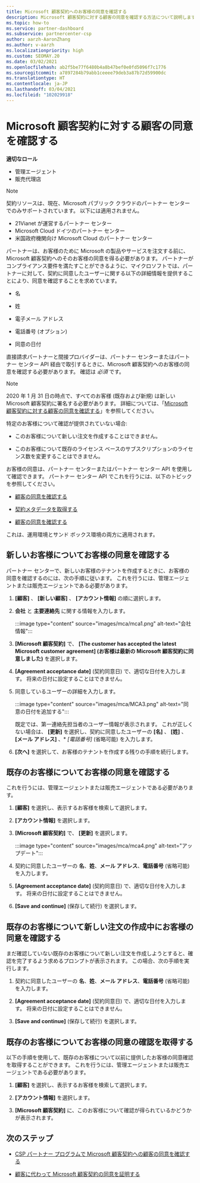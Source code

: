 ```yaml
---
title: Microsoft 顧客契約へのお客様の同意を確認する
description: Microsoft 顧客契約に対する顧客の同意を確認する方法について説明します。 これは、顧客のために Microsoft の製品やサービスを注文するのに必要になる場合があります。
ms.topic: how-to
ms.service: partner-dashboard
ms.subservice: partnercenter-csp
author: aarzh-AaronZhang
ms.author: v-aarzh
ms.localizationpriority: high
ms.custom: SEOMAY.20
ms.date: 03/02/2021
ms.openlocfilehash: ab2f5be77f6480b4a8b47bef0e0fd5096f7c1776
ms.sourcegitcommit: a7897284b79abb1ceeee79deb3a87b72d59900dc
ms.translationtype: HT
ms.contentlocale: ja-JP
ms.lasthandoff: 03/04/2021
ms.locfileid: "102029918"
---
```

# <a name="confirm-customer-acceptance-of-the-microsoft-customer-agreement"></a>Microsoft 顧客契約に対する顧客の同意を確認する


**適切なロール**

- 管理エージェント
- 販売代理店

> [!NOTE]
> 契約リソースは、現在、Microsoft パブリック クラウドのパートナー センターでのみサポートされています。 以下には適用されません。
> * 21Vianet が運営するパートナー センター
> * Microsoft Cloud ドイツのパートナー センター
> * 米国政府機関向け Microsoft Cloud のパートナー センター


パートナーは、お客様のために Microsoft の製品やサービスを注文する前に、Microsoft 顧客契約へのそのお客様の同意を得る必要があります。 パートナーがコンプライアンス要件を満たすことができるように、マイクロソフトでは、パートナーに対して、契約に同意したユーザーに関する以下の詳細情報を提供することにより、同意を確認することを求めています。

- 名

- 姓

- 電子メール アドレス

- 電話番号 (オプション)

- 同意の日付

直接請求パートナーと間接プロバイダーは、パートナー センターまたはパートナー センター API 経由で取引するときに、Microsoft 顧客契約へのお客様の同意を確認する必要があります。 確認は *必須* です。

>[!NOTE]
>2020 年 1 月 31 日の時点で、すべてのお客様 (既存および新規) は新しい Microsoft 顧客契約に署名する必要があります。 詳細については、「[Microsoft 顧客契約に対する顧客の同意を確認する](confirm-customer-agreement.md)」を参照してください。

特定のお客様について確認が提供されていない場合:

- このお客様について新しい注文を作成することはできません。

- このお客様について既存のライセンス ベースのサブスクリプションのライセンス数を変更することはできません。

お客様の同意は、パートナー センターまたはパートナー センター API を使用して確認できます。 パートナー センター API でこれを行うには、以下のトピックを参照してください。

- [顧客の同意を確認する](/partner-center/develop/get-confirmation-of-customer-consent)

- [契約メタデータを取得する](/partner-center/develop/get-agreement-metadata)

- [顧客の同意を確認する](/partner-center/develop/confirm-customer-consent)

これは、運用環境とサンド ボックス環境の両方に適用されます。

## <a name="confirm-customer-acceptance-for-a-new-customer"></a>新しいお客様についてお客様の同意を確認する

パートナー センターで、新しいお客様のテナントを作成するときに、お客様の同意を確認するのには、次の手順に従います。 これを行うには、管理エージェントまたは販売エージェントである必要があります。

1. **[顧客]** 、 **[新しい顧客]** 、 **[アカウント情報]** の順に選択します。

2. **会社** と **主要連絡先** に関する情報を入力します。

   :::image type="content" source="images/mca/mca1.png" alt-text="会社情報":::

3. **[Microsoft 顧客契約]** で、 **[The customer has accepted the latest Microsoft customer agreement] (お客様は最新の Microsoft 顧客契約に同意しました)** を選択します。

4. **[Agreement acceptance date]** (契約同意日) で、適切な日付を入力します。 将来の日付に設定することはできません。

5. 同意しているユーザーの詳細を入力します。

   :::image type="content" source="images/mca/MCA3.png" alt-text="同意の日付を追加する":::

   既定では、第一連絡先担当者のユーザー情報が表示されます。 これが正しくない場合は、 **[更新]** を選択し、契約に同意したユーザーの **[名]** 、 **[姓]** 、 **[メール アドレス]** 、* *[電話番号]* (省略可能) を入力します。

6. **[次へ]** を選択して、お客様のテナントを作成する残りの手順を続行します。

## <a name="confirm-customer-acceptance-for-an-existing-customer"></a>既存のお客様についてお客様の同意を確認する

これを行うには、管理エージェントまたは販売エージェントである必要があります。

1. **[顧客]** を選択し、表示するお客様を検索して選択します。

2. **[アカウント情報]** を選択します。

3. **[Microsoft 顧客契約]** で、 **[更新]** を選択します。

   :::image type="content" source="images/mca/mca4.png" alt-text="アップデート":::

4. 契約に同意したユーザーの **名**、**姓**、**メール アドレス**、**電話番号** (省略可能) を入力します。

5. **[Agreement acceptance date]** (契約同意日) で、適切な日付を入力します。 将来の日付に設定することはできません。

6. **[Save and continue]** (保存して続行) を選択します。

## <a name="confirm-customer-acceptance-while-creating-new-order-for-an-existing-customer"></a>既存のお客様について新しい注文の作成中にお客様の同意を確認する

まだ確認していない既存のお客様について新しい注文を作成しようとすると、確認を完了するよう求めるプロンプトが表示されます。 この場合、次の手順を実行します。

1. 契約に同意したユーザーの **名**、**姓**、**メール アドレス**、**電話番号** (省略可能) を入力します。

2. **[Agreement acceptance date]** (契約同意日) で、適切な日付を入力します。 将来の日付に設定することはできません。

3. **[Save and continue]** (保存して続行) を選択します。

## <a name="retrieve-confirmation-of-customer-acceptance-for-an-existing-customer"></a>既存のお客様についてお客様の同意の確認を取得する

以下の手順を使用して、既存のお客様について以前に提供したお客様の同意確認を取得することができます。 これを行うには、管理エージェントまたは販売エージェントである必要があります。

1. **[顧客]** を選択し、表示するお客様を検索して選択します。

2. **[アカウント情報]** を選択します。

3. **[Microsoft 顧客契約]** に、このお客様について確認が得られているかどうかが表示されます。

## <a name="next-steps"></a>次のステップ

- [CSP パートナー プログラムで Microsoft 顧客契約への顧客の同意を確認する](confirm-customer-agreement.md)

- [顧客に代わって Microsoft 顧客契約の同意を証明する](attest-acceptance-customer-agreement.md)